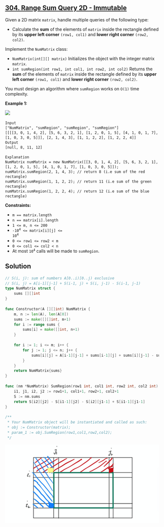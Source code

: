## [304. Range Sum Query 2D - Immutable](https://leetcode.com/problems/range-sum-query-2d-immutable/)


Given a 2D matrix `matrix`, handle multiple queries of the following type:

*   Calculate the **sum** of the elements of `matrix` inside the rectangle defined by its **upper left corner** `(row1, col1)` and **lower right corner** `(row2, col2)`.

Implement the `NumMatrix` class:

*   `NumMatrix(int[][] matrix)` Initializes the object with the integer matrix `matrix`.
*   `int sumRegion(int row1, int col1, int row2, int col2)` Returns the **sum** of the elements of `matrix` inside the rectangle defined by its **upper left corner** `(row1, col1)` and **lower right corner** `(row2, col2)`.

You must design an algorithm where `sumRegion` works on `O(1)` time complexity.

**Example 1:**

![](https://assets.leetcode.com/uploads/2021/03/14/sum-grid.jpg)

```
Input
["NumMatrix", "sumRegion", "sumRegion", "sumRegion"]
[[[[3, 0, 1, 4, 2], [5, 6, 3, 2, 1], [1, 2, 0, 1, 5], [4, 1, 0, 1, 7], [1, 0, 3, 0, 5]]], [2, 1, 4, 3], [1, 1, 2, 2], [1, 2, 2, 4]]
Output
[null, 8, 11, 12]

Explanation
NumMatrix numMatrix = new NumMatrix([[3, 0, 1, 4, 2], [5, 6, 3, 2, 1], [1, 2, 0, 1, 5], [4, 1, 0, 1, 7], [1, 0, 3, 0, 5]]);
numMatrix.sumRegion(2, 1, 4, 3); // return 8 (i.e sum of the red rectangle)
numMatrix.sumRegion(1, 1, 2, 2); // return 11 (i.e sum of the green rectangle)
numMatrix.sumRegion(1, 2, 2, 4); // return 12 (i.e sum of the blue rectangle)
```

**Constraints:**

*   `m == matrix.length`
*   `n == matrix[i].length`
*   `1 <= m, n <= 200`
*   <code>-10<sup>4</sup> <= matrix[i][j] <= 10<sup>4</sup></code>
*   `0 <= row1 <= row2 < m`
*   `0 <= col1 <= col2 < n`
*   At most <code>10<sup>4</sup></code> calls will be made to `sumRegion`.



## Solution

```go
// S(i, j): sum of numbers A[0..i)[0..j) exclusive
// S(i, j) = A[i-1][j-1] + S(i-1, j) + S(i, j-1) - S(i-1, j-1)
type NumMatrix struct {
    sums [][]int
}

func Constructor(A [][]int) NumMatrix {
    m, n := len(A), len(A[0])
    sums := make([][]int, m+1)
    for i := range sums {
        sums[i] = make([]int, n+1)
    }
    
    for i := 1; i <= m; i++ {
        for j := 1; j <= n; j++ {
            sums[i][j] = A[i-1][j-1] + sums[i-1][j] + sums[i][j-1] - sums[i-1][j-1]
        }
    }
    return NumMatrix{sums}
}

func (nm *NumMatrix) SumRegion(row1 int, col1 int, row2 int, col2 int) int {
    i1, j1, i2, j2 := row1+1, col1+1, row2+1, col2+1
    S := nm.sums
    return S[i2][j2] - S[i1-1][j2] - S[i2][j1-1] + S[i1-1][j1-1]
}

/**
 * Your NumMatrix object will be instantiated and called as such:
 * obj := Constructor(matrix);
 * param_1 := obj.SumRegion(row1,col1,row2,col2);
 */
```

![2024-07-01-21-31-47](_image/2024-07-01-21-31-47.jpg)

